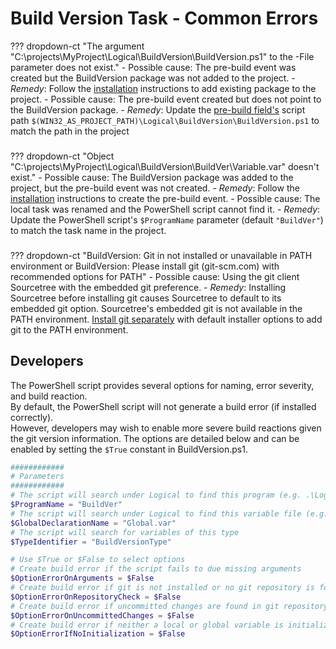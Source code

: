 # Build Version Task - Common Errors

??? dropdown-ct "The argument "C:\projects\MyProject\Logical\BuildVersion\BuildVersion.ps1" to the -File parameter does not exist."
    - Possible cause: The pre-build event was created but the BuildVersion package was not added to the project. 
      - *Remedy*: Follow the [installation](#installation) instructions to add existing package to the project.
    - Possible cause: The pre-build event created but does not point to the BuildVersion package. 
      - *Remedy*: Update the [pre-build field's](#2-create-pre-build-event) script path `$(WIN32_AS_PROJECT_PATH)\Logical\BuildVersion\BuildVersion.ps1` to match the path in the project

###

??? dropdown-ct "Object "C:\projects\MyProject\Logical\BuildVersion\BuildVer\Variable.var" doesn't exist."
    - Possible cause: The BuildVersion package was added to the project, but the pre-build event was not created.
      - *Remedy*: Follow the [installation](#2-create-pre-build-event) instructions to create the pre-build event.
    - Possible cause: The local task was renamed and the PowerShell script cannot find it.
      - *Remedy*: Update the PowerShell script's `$ProgramName` parameter (default `"BuildVer"`) to match the task name in the project.

###

??? dropdown-ct "BuildVersion: Git in not installed or unavailable in PATH environment or BuildVersion: Please install git (git-scm.com) with recommended options for PATH"
    - Possible cause: Using the git client Sourcetree with the embedded git preference.
      - *Remedy*: Installing Sourcetree before installing git causes Sourcetree to default to its embedded git option. Sourcetree's embedded git is not available in the PATH environment. [Install git separately](https://git-scm.com/) with default installer options to add git to the PATH environment.

## Developers

The PowerShell script provides several options for naming, error severity, and build reaction.  
By default, the PowerShell script will not generate a build error (if installed correctly).  
However, developers may wish to enable more severe build reactions given the git version information. The options are detailed below and can be enabled by setting the `$True` constant in BuildVersion.ps1.

```powershell
############
# Parameters
############
# The script will search under Logical to find this program (e.g. .\Logical\BuildVersion\BuildVer)
$ProgramName = "BuildVer"
# The script will search under Logical to find this variable file (e.g. .\Logical\Global.var)
$GlobalDeclarationName = "Global.var"
# The script will search for variables of this type
$TypeIdentifier = "BuildVersionType"

# Use $True or $False to select options
# Create build error if the script fails to due missing arguments
$OptionErrorOnArguments = $False
# Create build error if git is not installed or no git repository is found in project root
$OptionErrorOnRepositoryCheck = $False 
# Create build error if uncommitted changes are found in git repository
$OptionErrorOnUncommittedChanges = $False
# Create build error if neither a local or global variable is initialized with version information
$OptionErrorIfNoInitialization = $False
```

